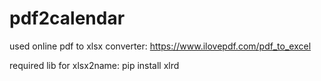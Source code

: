 # pdf2calendar

used online pdf to xlsx converter: https://www.ilovepdf.com/pdf_to_excel

required lib for xlsx2name:
	pip install xlrd